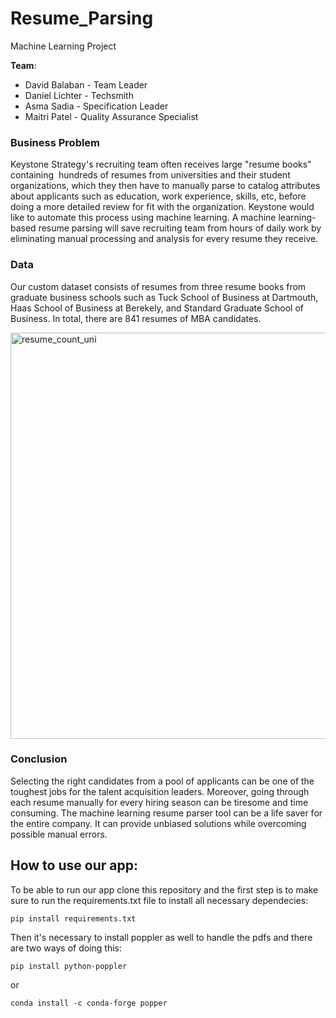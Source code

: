 # Resume_Parsing
Machine Learning Project

**Team**: 
* David Balaban - Team Leader
* Daniel Lichter - Techsmith
* Asma Sadia - Specification Leader
* Maitri Patel - Quality Assurance Specialist

### Business Problem
Keystone Strategy's recruiting team often receives large "resume books"  containing  hundreds of resumes from universities and their student organizations, which they then have to manually parse to catalog attributes about applicants such as education, work experience, skills, etc, before doing a more detailed review for fit with the organization. Keystone would like to automate this process using machine learning. A machine learning-based resume parsing will save recruiting team from hours of daily work by eliminating manual processing and analysis for every resume they receive. 

### Data
Our custom dataset consists of resumes from three resume books from graduate business schools such as Tuck School of Business at Dartmouth, Haas School of Business at Berekely, and Standard Graduate School of Business. In total, there are 841 resumes of MBA candidates.

<img width="650" alt="resume_count_uni" src="https://user-images.githubusercontent.com/20906514/147151896-103f3997-2c89-4830-bf7c-17f05f1b4925.png">


### Conclusion
Selecting the right candidates from a pool of applicants can be one of the toughest jobs for the talent acquisition leaders. Moreover, going through each resume manually for every hiring season can be tiresome and time consuming. The machine learning resume parser tool can be a life saver for the entire company. It can provide unbiased solutions while overcoming possible manual errors.


## How to use our app:

To be able to run our app clone this repository and the first step is to make sure to run the requirements.txt file to install all necessary dependecies:
```
pip install requirements.txt
```
Then it's necessary to install poppler as well to handle the pdfs and there are two ways of doing this:
```
pip install python-poppler
```
or
```
conda install -c conda-forge popper
```
